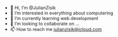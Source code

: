 - 👋 Hi, I’m @JulianZisik
- 👀 I’m interested in everything about computering
- 🌱 I’m currently learning web development
- 💞️ I’m looking to collaborate on ...
- 📫 How to reach me julianzisik@icloud.com

<!---
JulianZisik/JulianZisik is a ✨ special ✨ repository because its `README.md` (this file) appears on your GitHub profile.
You can click the Preview link to take a look at your changes.
--->
